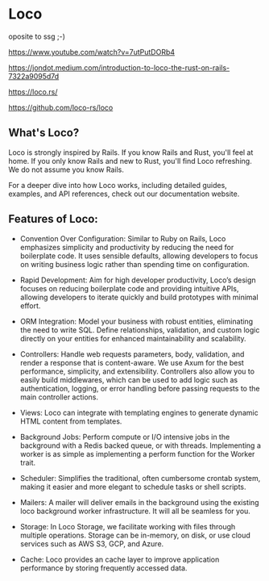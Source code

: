 # Loco


oposite to ssg ;-)


https://www.youtube.com/watch?v=7utPutDORb4

https://jondot.medium.com/introduction-to-loco-the-rust-on-rails-7322a9095d7d

https://loco.rs/

https://github.com/loco-rs/loco



## What's Loco?
Loco is strongly inspired by Rails. If you know Rails and Rust, you'll feel at home. If you only know Rails and new to Rust, you'll find Loco refreshing. We do not assume you know Rails.

For a deeper dive into how Loco works, including detailed guides, examples, and API references, check out our documentation website.

## Features of Loco:
- Convention Over Configuration: Similar to Ruby on Rails, Loco emphasizes simplicity and productivity by reducing the need for boilerplate code. It uses sensible defaults, allowing developers to focus on writing business logic rather than spending time on configuration.

- Rapid Development: Aim for high developer productivity, Loco’s design focuses on reducing boilerplate code and providing intuitive APIs, allowing developers to iterate quickly and build prototypes with minimal effort.

- ORM Integration: Model your business with robust entities, eliminating the need to write SQL. Define relationships, validation, and custom logic directly on your entities for enhanced maintainability and scalability.

- Controllers: Handle web requests parameters, body, validation, and render a response that is content-aware. We use Axum for the best performance, simplicity, and extensibility. Controllers also allow you to easily build middlewares, which can be used to add logic such as authentication, logging, or error handling before passing requests to the main controller actions.

- Views: Loco can integrate with templating engines to generate dynamic HTML content from templates.

- Background Jobs: Perform compute or I/O intensive jobs in the background with a Redis backed queue, or with threads. Implementing a worker is as simple as implementing a perform function for the Worker trait.

- Scheduler: Simplifies the traditional, often cumbersome crontab system, making it easier and more elegant to schedule tasks or shell scripts.

- Mailers: A mailer will deliver emails in the background using the existing loco background worker infrastructure. It will all be seamless for you.

- Storage: In Loco Storage, we facilitate working with files through multiple operations. Storage can be in-memory, on disk, or use cloud services such as AWS S3, GCP, and Azure.

- Cache: Loco provides an cache layer to improve application performance by storing frequently accessed data.